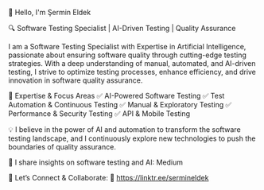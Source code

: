 🚀 Hello, I'm Şermin Eldek

🔍 Software Testing Specialist | AI-Driven Testing | Quality Assurance

I am a Software Testing Specialist with Expertise in Artificial Intelligence, passionate about ensuring software quality through cutting-edge testing strategies. With a deep understanding of manual, automated, and AI-driven testing, I strive to optimize testing processes, enhance efficiency, and drive innovation in software quality assurance.

🔹 Expertise & Focus Areas
✅ AI-Powered Software Testing
✅ Test Automation & Continuous Testing
✅ Manual & Exploratory Testing
✅ Performance & Security Testing
✅ API & Mobile Testing

💡 I believe in the power of AI and automation to transform the software testing landscape, and I continuously explore new technologies to push the boundaries of quality assurance.

📌 I share insights on software testing and AI: Medium

📩 Let’s Connect & Collaborate:
🔗 https://linktr.ee/sermineldek
